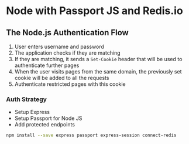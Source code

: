 # Node with Passport JS and Redis.io

## The Node.js Authentication Flow
1. User enters username and password
2. The application checks if they are matching
3. If they are matching, it sends a `Set-Cookie` header that will be used to authenticate further pages
4. When the user visits pages from the same domain, the previously set cookie will be added to all the requests
5. Authenticate restricted pages with this cookie

### Auth Strategy
* Setup Express
* Setup Passport for Node JS
* Add protected endpoints

```bash
npm install --save express passport express-session connect-redis
```